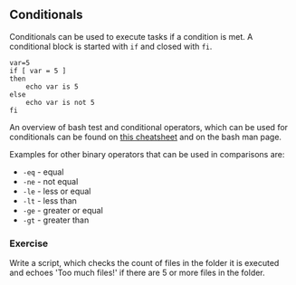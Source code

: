 ## Conditionals
Conditionals can be used to execute tasks if a condition is met. A conditional block is started with `if` and closed with `fi`. 

~~~~
var=5
if [ var = 5 ]
then
    echo var is 5
else
    echo var is not 5
fi
~~~~

An overview of bash test and conditional operators, which can be used for conditionals can be found on [this cheatsheet](https://kapeli.com/cheat_sheets/Bash_Test_Operators.docset/Contents/Resources/Documents/index) and on the bash man page.

Examples for other binary operators that can be used in comparisons are:
- `-eq` - equal
- `-ne` - not equal
- `-le` - less or equal
- `-lt` - less than
- `-ge` - greater or equal
- `-gt` - greater than

### Exercise
Write a script, which checks the count of files in the folder it is executed and echoes 'Too much files!' if there are 5 or more files in the folder.
